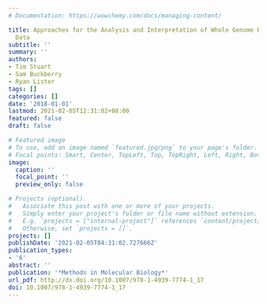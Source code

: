 ```yaml
---
# Documentation: https://wowchemy.com/docs/managing-content/

title: Approaches for the Analysis and Interpretation of Whole Genome Bisulfite Sequencing
  Data
subtitle: ''
summary: ''
authors:
- Tim Stuart
- Sam Buckberry
- Ryan Lister
tags: []
categories: []
date: '2018-01-01'
lastmod: 2021-02-05T12:31:02+08:00
featured: false
draft: false

# Featured image
# To use, add an image named `featured.jpg/png` to your page's folder.
# Focal points: Smart, Center, TopLeft, Top, TopRight, Left, Right, BottomLeft, Bottom, BottomRight.
image:
  caption: ''
  focal_point: ''
  preview_only: false

# Projects (optional).
#   Associate this post with one or more of your projects.
#   Simply enter your project's folder or file name without extension.
#   E.g. `projects = ["internal-project"]` references `content/project/deep-learning/index.md`.
#   Otherwise, set `projects = []`.
projects: []
publishDate: '2021-02-05T04:31:02.727666Z'
publication_types:
- '6'
abstract: ''
publication: '*Methods in Molecular Biology*'
url_pdf: http://dx.doi.org/10.1007/978-1-4939-7774-1_17
doi: 10.1007/978-1-4939-7774-1_17
---
```

